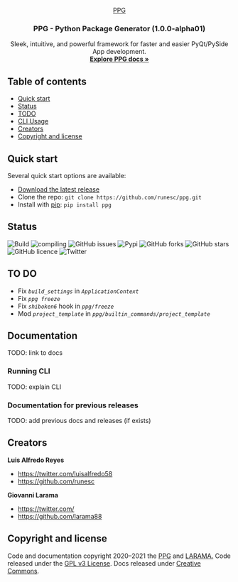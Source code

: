 <p align="center">
  <a href="#">
    PPG
  </a>
</p>

<h3 align="center">PPG - Python Package Generator (1.0.0-alpha01)</h3>

<p align="center">
  Sleek, intuitive, and powerful framework for faster and easier PyQt/PySide App development.
  <br>
  <a href="#"><strong>Explore PPG docs »</strong></a>
  <br>
</p>


## Table of contents

- [Quick start](#quick-start)
- [Status](#status)
- [TODO](#TO-DO)
- [CLI Usage](#running-cli)
- [Creators](#creators)
- [Copyright and license](#copyright-and-license)


## Quick start

Several quick start options are available:

- [Download the latest release](#)
- Clone the repo: `git clone https://github.com/runesc/ppg.git`
- Install with [pip](https://pypi.org/): `pip install ppg`


## Status

![Build](https://img.shields.io/badge/build-v1.0.0--alpha-orange)
![compiling](https://img.shields.io/badge/compiling%20projects-failing-red)
![GitHub issues](https://img.shields.io/github/issues/runesc/Refresh-UI)
![Pypi](https://img.shields.io/badge/pip-v1.0.0-blue)
![GitHub forks](https://img.shields.io/github/forks/runesc/Refresh-UI)
![GitHub stars](https://img.shields.io/github/stars/runesc/Refresh-UI)
![GitHub licence](	https://img.shields.io/github/license/runesc/PPG)
![Twitter](https://img.shields.io/twitter/url?url=https%3A%2F%2Fgithub.com%2Frunesc%2FPPG
)

## TO DO
- Fix *`build_settings`* in *`ApplicationContext`*
- Fix *`ppg freeze`*
- Fix *`shiboken6`* hook in *`ppg/freeze`*
- Mod *`project_template`* in *`ppg/builtin_commands/project_template`*

## Documentation

TODO: link to docs

### Running CLI

TODO: explain CLI

### Documentation for previous releases

TODO: add previous docs and releases (if exists)


## Creators

**Luis Alfredo Reyes**

- <https://twitter.com/luisalfredo58>
- <https://github.com/runesc>

**Giovanni Larama**

- <https://twitter.com/>
- <https://github.com/larama88>



## Copyright and license

Code and documentation copyright 2020–2021 the [PPG](#) and [LARAMA.](https://larama.cl/) Code released under the [GPL v3 License](#). Docs released under [Creative Commons](https://creativecommons.org/licenses/by/3.0/).
